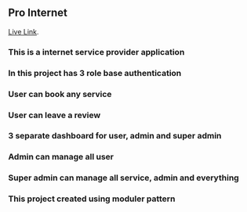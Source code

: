 ## Pro Internet

[Live Link](https://pro-internet.vercel.app/).

### This is a internet service provider application

### In this project has 3 role base authentication

### User can book any service

### User can leave a review

### 3 separate dashboard for user, admin and super admin

### Admin can manage all user

### Super admin can manage all service, admin and everything

### This project created using moduler pattern
